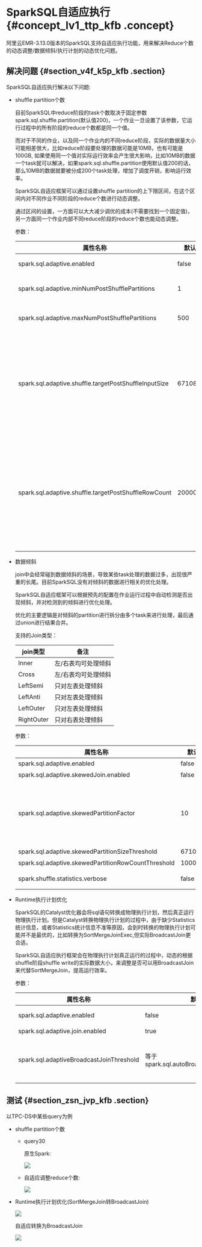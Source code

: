 # SparkSQL自适应执行 {#concept_lv1_ttp_kfb .concept}

阿里云EMR-3.13.0版本的SparkSQL支持自适应执行功能，用来解决Reduce个数的动态调整/数据倾斜/执行计划的动态优化问题。

## 解决问题 {#section_v4f_k5p_kfb .section}

SparkSQL自适应执行解决以下问题:

-   shuffle partition个数

    目前SparkSQL中reduce阶段的task个数取决于固定参数spark.sql.shuffle.partition\(默认值200\)，一个作业一旦设置了该参数，它运行过程中的所有阶段的reduce个数都是同一个值。

    而对于不同的作业，以及同一个作业内的不同reduce阶段，实际的数据量大小可能相差很大，比如reduce阶段要处理的数据可能是10MB，也有可能是100GB, 如果使用同一个值对实际运行效率会产生很大影响，比如10MB的数据一个task就可以解决，如果spark.sql.shuffle.partition使用默认值200的话，那么10MB的数据就要被分成200个task处理，增加了调度开销，影响运行效率。

    SparkSQL自适应框架可以通过设置shuffle partition的上下限区间，在这个区间内对不同作业不同阶段的reduce个数进行动态调整。

    通过区间的设置，一方面可以大大减少调优的成本\(不需要找到一个固定值\)，另一方面同一个作业内部不同reduce阶段的reduce个数也能动态调整。

    参数：

    |属性名称|默认值|备注|
    |----|---|--|
    |spark.sql.adaptive.enabled|false|自适应执行框架的开关|
    |spark.sql.adaptive.minNumPostShufflePartitions|1|reduce个数区间最小值|
    |spark.sql.adaptive.maxNumPostShufflePartitions|500|reduce个数区间最大值|
    |spark.sql.adaptive.shuffle.targetPostShuffleInputSize|67108864|动态调整reduce个数的partition大小依据，如设置64MB则reduce阶段每个task最少处理64MB的数据|
    |spark.sql.adaptive.shuffle.targetPostShuffleRowCount|20000000|动态调整reduce个数的partition条数依据，如设置20000000则reduce阶段每个task最少处理20000000条的数据|

-   数据倾斜

    join中会经常碰到数据倾斜的场景，导致某些task处理的数据过多，出现很严重的长尾。目前SparkSQL没有对倾斜的数据进行相关的优化处理。

    SparkSQL自适应框架可以根据预先的配置在作业运行过程中自动检测是否出现倾斜，并对检测到的倾斜进行优化处理。

    优化的主要逻辑是对倾斜的partition进行拆分由多个task来进行处理，最后通过union进行结果合并。

    支持的Join类型：

    |join类型|备注|
    |------|--|
    |Inner|左/右表均可处理倾斜|
    |Cross|左/右表均可处理倾斜|
    |LeftSemi|只对左表处理倾斜|
    |LeftAnti|只对左表处理倾斜|
    |LeftOuter|只对左表处理倾斜|
    |RightOuter|只对右表处理倾斜|

    参数：

    |属性名称|默认值|备注|
    |----|---|--|
    |spark.sql.adaptive.enabled|false|自适应执行框架的开关|
    |spark.sql.adaptive.skewedJoin.enabled|false|倾斜处理开关|
    |spark.sql.adaptive.skewedPartitionFactor|10|当一个partition的size大小 大于 该值\(所有parititon大小的中位数\) 且 大于spark.sql.adaptive.skewedPartitionSizeThreshold，或者parition的条数 大于 该值\(所有parititon条数的中位数\) 且 大于 spark.sql.adaptive.skewedPartitionRowCountThreshold， 才会被当做倾斜的partition进行相应的处理|
    |spark.sql.adaptive.skewedPartitionSizeThreshold|67108864|倾斜的partition大小不能小于该值|
    |spark.sql.adaptive.skewedPartitionRowCountThreshold|10000000|倾斜的partition条数不能小于该值|
    |spark.shuffle.statistics.verbose|false|打开后MapStatus会采集每个partition条数的信息，用于倾斜处理|

-   Runtime执行计划优化

    SparkSQL的Catalyst优化器会将sql语句转换成物理执行计划，然后真正运行物理执行计划。但是Catalyst转换物理执行计划的过程中，由于缺少Statistics统计信息，或者Statistics统计信息不准等原因，会到时转换的物理执行计划可能并不是最优的，比如转换为SortMergeJoinExec,但实际BroadcastJoin更合适。

    SparkSQL自适应执行框架会在物理执行计划真正运行的过程中，动态的根据shuffle阶段shuffle write的实际数据大小，来调整是否可以用BroadcastJoin来代替SortMergeJoin，提高运行效率。

    参数：

    |属性名称|默认值|备注|
    |----|---|--|
    |spark.sql.adaptive.enabled|false|自适应执行框架的开关|
    |spark.sql.adaptive.join.enabled|true|开关|
    |spark.sql.adaptiveBroadcastJoinThreshold|等于spark.sql.autoBroadcastJoinThreshold|运行过程中用于判断是否满足BroadcastJoin条件|


## 测试 {#section_zsn_jvp_kfb .section}

以TPC-DS中某些query为例

-   shuffle partition个数
    -   query30

        原生Spark:

        ![](http://static-aliyun-doc.oss-cn-hangzhou.aliyuncs.com/assets/img/23347/153915586113542_zh-CN.png)

    -   自适应调整reduce个数:

        ![](http://static-aliyun-doc.oss-cn-hangzhou.aliyuncs.com/assets/img/23347/153915586113543_zh-CN.png)

-   Runtime执行计划优化\(SortMergeJoin转BroadcastJoin\)

    ![](http://static-aliyun-doc.oss-cn-hangzhou.aliyuncs.com/assets/img/23347/153915586213544_zh-CN.png)

    自适应转换为BroadcastJoin

    ![](http://static-aliyun-doc.oss-cn-hangzhou.aliyuncs.com/assets/img/23347/153915586213545_zh-CN.png)


